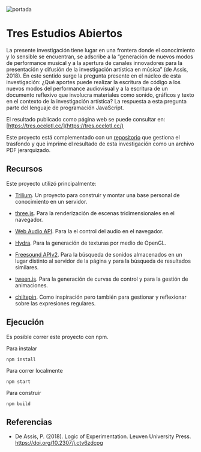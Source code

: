![portada](https://raw.githubusercontent.com/EmilioOcelotl/tres-front/main/static/img/bannerTres.png)

# Tres Estudios Abiertos

La presente investigación tiene lugar en una frontera donde el conocimiento y lo sensible se encuentran, se adscribe a la “generación de nuevos modos de performance musical y a la apertura de canales innovadores para la presentación y difusión de la investigación artística en música” (de Assis, 2018). En este sentido surge la pregunta presente en el núcleo de esta investigación: ¿Qué aportes puede realizar la escritura de código a los nuevos modos del performance audiovisual y a la escritura de un documento reflexivo que involucra materiales como sonido, gráficos y texto en el contexto de la investigación artística? La respuesta a esta pregunta parte del lenguaje de programación JavaScript.

El resultado publicado como página web se puede consultar en: [https://tres.ocelotl.cc/](https://tres.ocelotl.cc/)

Este proyecto está complementado con un [repositorio](https://github.com/EmilioOcelotl/tres-back) que gestiona el trasfondo y que imprime el resultado de esta investigación como un archivo PDF jerarquizado.

## Recursos

Este proyecto utilizó principalmente:

- [Trilium](https://github.com/zadam/trilium). Un proyecto para construir y montar una base personal de conocimiento en un servidor.

- [three.js](https://threejs.org/). Para la renderización de escenas tridimensionales en el navegador.

- [Web Audio API](https://developer.mozilla.org/en-US/docs/Web/API/Web_Audio_API). Para la el control del audio en el navegador.

- [Hydra](https://hydra.ojack.xyz/). Para la generación de texturas por medio de OpenGL. 

- [Freesound APIv2](https://freesound.org/docs/api/). Para la búsqueda de sonidos almacenados en un lugar distinto al servidor de la página y para la búsqueda de resultados similares. 

- [tween.js](https://tweenjs.github.io/tween.js/). Para la generación de curvas de control y para la gestión de animaciones. 

- [chiltepin](https://github.com/sptm-unam/chiltepin). Como inspiración pero también para gestionar y reflexionar sobre las expresiones regulares. 

## Ejecución

Es posible correr este proyecto con npm. 

Para instalar

`npm install`

Para correr localmente

`npm start`

Para construir

`npm build`

## Referencias

- De Assis, P. (2018). Logic of Experimentation. Leuven University Press. https://doi.org/10.2307/j.ctv6zdcpg